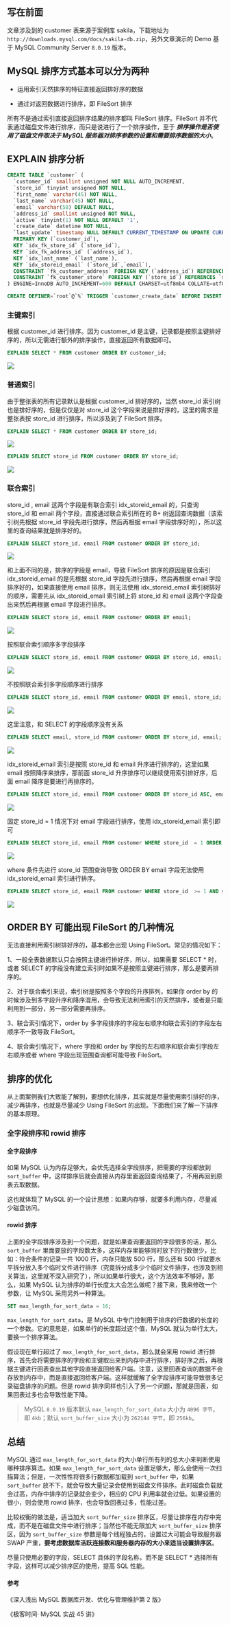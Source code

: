 ## 写在前面

文章涉及到的 customer 表来源于案例库 sakila，下载地址为 ```http://downloads.mysql.com/docs/sakila-db.zip```，另外文章演示的 Demo 基于 MySQL Community Server ```8.0.19``` 版本。

## MySQL 排序方式基本可以分为两种

+ 运用索引天然排序的特征直接返回排好序的数据

+ 通过对返回数据进行排序，即 FileSort 排序

所有不是通过索引直接返回排序结果的排序都叫 FileSort 排序。FileSort 并不代表通过磁盘文件进行排序，而只是说进行了一个排序操作，至于 <i>**排序操作是否使用了磁盘文件取决于 MySQL 服务器对排序参数的设置和需要排序数据的大小**</i>。

## EXPLAIN 排序分析

```sql
CREATE TABLE `customer` (
  `customer_id` smallint unsigned NOT NULL AUTO_INCREMENT,
  `store_id` tinyint unsigned NOT NULL,
  `first_name` varchar(45) NOT NULL,
  `last_name` varchar(45) NOT NULL,
  `email` varchar(50) DEFAULT NULL,
  `address_id` smallint unsigned NOT NULL,
  `active` tinyint(1) NOT NULL DEFAULT '1',
  `create_date` datetime NOT NULL,
  `last_update` timestamp NULL DEFAULT CURRENT_TIMESTAMP ON UPDATE CURRENT_TIMESTAMP,
  PRIMARY KEY (`customer_id`),
  KEY `idx_fk_store_id` (`store_id`),
  KEY `idx_fk_address_id` (`address_id`),
  KEY `idx_last_name` (`last_name`),
  KEY `idx_storeid_email` (`store_id`,`email`),
  CONSTRAINT `fk_customer_address` FOREIGN KEY (`address_id`) REFERENCES `address` (`address_id`) ON DELETE RESTRICT ON UPDATE CASCADE,
  CONSTRAINT `fk_customer_store` FOREIGN KEY (`store_id`) REFERENCES `store` (`store_id`) ON DELETE RESTRICT ON UPDATE CASCADE
) ENGINE=InnoDB AUTO_INCREMENT=600 DEFAULT CHARSET=utf8mb4 COLLATE=utf8mb4_0900_ai_ci;

CREATE DEFINER=`root`@`%` TRIGGER `customer_create_date` BEFORE INSERT ON `customer` FOR EACH ROW SET NEW.create_date = NOW();
```

### 主键索引

根据 customer_id 进行排序。因为 customer_id 是主键，记录都是按照主键排好序的，所以无需进行额外的排序操作，直接返回所有数据即可。

```sql
EXPLAIN SELECT * FROM customer ORDER BY customer_id;
```

![](https://img2020.cnblogs.com/blog/1326851/202005/1326851-20200528155451122-1613460412.png)

### 普通索引

由于整张表的所有记录默认是根据 customer_id 排好序的，当然 store_id 索引树也是排好序的，但是仅仅是对 store_id 这个字段来说是排好序的，这里的需求是整张表按 store_id 进行排序，所以涉及到了 FileSort 排序。

```sql
EXPLAIN SELECT * FROM customer ORDER BY store_id;
```

![](https://img2020.cnblogs.com/blog/1326851/202005/1326851-20200528155517932-108466437.png)

```sql
EXPLAIN SELECT store_id FROM customer ORDER BY store_id;
```

![](https://img2020.cnblogs.com/blog/1326851/202009/1326851-20200906145257741-1283764525.png)

### 联合索引

store_id , email 这两个字段是有联合索引 idx_storeid_email 的，只查询 store_id 和 email 两个字段，直接通过联合索引所在的 B+ 树返回查询数据（该索引树先根据 store_id 字段先进行排序，然后再根据 email 字段排序好的），所以这里的查询结果就是排序好的。

```sql
EXPLAIN SELECT store_id, email FROM customer ORDER BY store_id;
```

![](https://img2020.cnblogs.com/blog/1326851/202005/1326851-20200528155534307-1507703550.png)

和上面不同的是，排序的字段是 email，导致 FileSort 排序的原因是联合索引 idx_storeid_email 的是先根据 store_id 字段先进行排序，然后再根据 email 字段排序好的，如果直接使用 email 排序，则无法使用 idx_storeid_email 索引树排好的顺序，需要先从 idx_storeid_email 索引树上将 store_id 和 email 这两个字段查出来然后再根据 email 字段进行排序。

```sql
EXPLAIN SELECT store_id, email FROM customer ORDER BY email;
```

![](https://img2020.cnblogs.com/blog/1326851/202005/1326851-20200528155547371-1164747859.png)

按照联合索引顺序多字段排序

```sql
EXPLAIN SELECT store_id, email FROM customer ORDER BY store_id, email;
```

![](https://img2020.cnblogs.com/blog/1326851/202005/1326851-20200528155558784-1066268844.png)

不按照联合索引多字段顺序进行排序

```sql
EXPLAIN SELECT store_id, email FROM customer ORDER BY email, store_id;
```

![](https://img2020.cnblogs.com/blog/1326851/202009/1326851-20200906145337134-2056167140.png)

这里注意，和 SELECT 的字段顺序没有关系

```sql
EXPLAIN SELECT email, store_id FROM customer ORDER BY store_id, email;
```

![](https://img2020.cnblogs.com/blog/1326851/202009/1326851-20200906145410016-1053443924.png)

idx_storeid_email 索引是按照 store_id 和 email 升序进行排序的，这里如果 email 按照降序来排序，那前面 store_id 升序排序可以继续使用索引排好序，后面 email 降序是要进行再排序的。

```sql
EXPLAIN SELECT store_id, email FROM customer ORDER BY store_id ASC, email DESC;
```

![](https://img2020.cnblogs.com/blog/1326851/202005/1326851-20200528155610444-855600068.png)

固定 store_id = 1 情况下对 email 字段进行排序，使用 idx_storeid_email 索引即可

```sql
EXPLAIN SELECT store_id, email FROM customer WHERE store_id  = 1 ORDER BY email;
```

![](https://img2020.cnblogs.com/blog/1326851/202005/1326851-20200528155621548-856717287.png)

where 条件先进行 store_id 范围查询导致 ORDER BY email 字段无法使用 idx_storeid_email 索引进行排序。

```sql
EXPLAIN SELECT store_id, email FROM customer WHERE store_id  >= 1 AND store_id <= 3 ORDER BY email;
```

![](https://img2020.cnblogs.com/blog/1326851/202005/1326851-20200528155632449-1327608171.png)

## ORDER BY 可能出现 FileSort 的几种情况

无法直接利用索引树排好序的，基本都会出现 Using FileSort。常见的情况如下：

1、一般全表数据默认只会按照主键进行排好序，所以，如果需要 SELECT * 时，或者 SELECT 的字段没有建立索引时如果不是按照主键进行排序，那么是要再排序的。

2、对于联合索引来说，索引树是按照多个字段的升序排列，如果你 order by 的时候涉及到多字段升序和降序混用，会导致无法利用索引的天然排序，或者是只能利用到一部分，另一部分需要再排序。

3、联合索引情况下，order by 多字段排序的字段左右顺序和联合索引的字段左右顺序不一致导致 FileSort。

4、联合索引情况下，where 字段和 order by 字段的左右顺序和联合索引字段左右顺序或者 where 字段出现范围查询都可能导致 FileSort。

## 排序的优化

从上面案例我们大致能了解到，要想优化排序，其实就是尽量使用索引排好的序，减少再排序，也就是尽量减少 Using FileSort 的出现。下面我们来了解一下排序的基本原理。

### 全字段排序和 rowid 排序

#### 全字段排序

如果 MySQL 认为内存足够大，会优先选择全字段排序，把需要的字段都放到 ```sort_buffer``` 中，这样排序后就会直接从内存里面返回查询结果了，不用再回到原表去取数据。

这也就体现了 MySQL 的一个设计思想：如果内存够，就要多利用内存，尽量减少磁盘访问。

#### rowid 排序

上面的全字段排序涉及到一个问题，就是如果查询要返回的字段很多的话，那么 ```sort_buffer``` 里面要放的字段数太多，这样内存里能够同时放下的行数很少，比如：符合条件的记录一共 1000 行，内存只能放 500 行，那么还有 500 行就要水平拆分放入多个临时文件进行排序（究竟拆分成多少个临时文件排序，也涉及到相关算法，这里就不深入研究了），所以如果单行很大，这个方法效率不够好。那么，如果 MySQL 认为排序的单行长度太大会怎么做呢？接下来，我来修改一个参数，让 MySQL 采用另外一种算法。

```sql
SET max_length_for_sort_data = 16;  
```

```max_length_for_sort_data```，是 MySQL 中专门控制用于排序的行数据的长度的一个参数。它的意思是，如果单行的长度超过这个值，MySQL 就认为单行太大，要换一个排序算法。


假设现在单行超过了 ```max_length_for_sort_data```，那么就会采用 rowid 进行排序，首先会将需要排序的字段和主键取出来到内存中进行排序，排好序之后，再根据主键进行回表查出其他字段直接返回给客户端。注意，这里回表查询的数据不会存放到内存中，而是直接返回给客户端。这样就缓解了全字段排序可能导致很多记录磁盘排序的问题。但是 rowid 排序同样也引入了另一个问题，那就是回表，如果回表过多也会导致性能下降。

> MySQL ```8.0.19``` 版本默认 ```max_length_for_sort_data``` 大小为 ```4096 字节```，即 ```4kb```；默认 ```sort_buffer_size``` 大小为 ```262144 字节```，即 ```256kb```。

## 总结

MySQL 通过 ```max_length_for_sort_data``` 的大小单行所有列的总大小来判断使用哪种排序算法。如果 ```max_length_for_sort_data``` 设置足够大，那么会使用一次扫描算法；但是，一次性性将很多行数据都加载到
```sort_buffer``` 中，如果 ```sort_buffer``` 放不下，就会导致大量记录会使用到磁盘文件排序。此时磁盘负载就会过高，内存中排序的记录就会变少，相应的 CPU 利用率就会过低。如果设置的很小，则会使用 rowid 排序，也会导致回表过多，性能过差。

比较权衡的做法是，适当加大 ```sort_buffer_size``` 排序区，尽量让排序在内存中完成，而不是在磁盘文件中进行排序；当然也不能无限加大 ```sort_buffer_size``` 排序区，因为 ```sort_buffer_size``` 参数是每个线程独占的，设置过大可能会导致服务器 SWAP 严重，**要考虑数据库活跃连接数和服务器内存的大小来适当设置排序区**。

尽量只使用必要的字段，SELECT 具体的字段名称，而不是 SELECT * 选择所有字段，这样可以减少排序区的使用，提高 SQL 性能。

#### 参考

《深入浅出 MySQL 数据库开发、优化与管理维护第 2 版》

《极客时间· MySQL 实战 45 讲》
